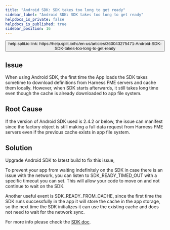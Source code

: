 ```yaml
---
title: "Android SDK: SDK takes too long to get ready"
sidebar_label: "Android SDK: SDK takes too long to get ready"
helpdocs_is_private: false
helpdocs_is_published: true
sidebar_position: 16
---
```


<p>
  <button style={{borderRadius:'8px', border:'1px', fontFamily:'Courier New', fontWeight:'800', textAlign:'left'}}> help.split.io link: https://help.split.io/hc/en-us/articles/360043275471-Android-SDK-SDK-takes-too-long-to-get-ready </button>
</p>

## Issue

When using Android SDK, the first time the App loads the SDK takes sometime to download definitions from Harness FME servers and cache them locally. However, when SDK starts afterwards, it still takes long time even though the cache is already downloaded to app file system.

## Root Cause

If the version of Android SDK used is 2.4.2 or below, the issue can manifest since the factory object is still making a full data request from Harness FME servers even if the previous cache exists in app file system.

## Solution

Upgrade Android SDK to latest build to fix this issue,

To prevent your app from waiting indefinitely on the SDK in case there is an issue with the network, you can listen to SDK_READY_TIMED_OUT with a specific timeout you can set. This will allow your code to move on and not continue to wait on the SDK.

Another useful event is SDK_READY_FROM_CACHE, since the first time the SDK runs successfully in the app it will store the cache in the app storage, so the next time the SDK initializes it can use the existing cache and does not need to wait for the network sync.

For more info please check the [SDK doc](https://help.split.io/hc/en-us/articles/360020343291-Android-SDK#basic-usage).